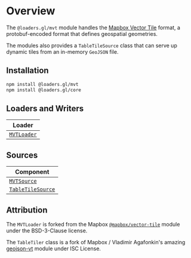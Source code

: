 # Overview

The `@loaders.gl/mvt` module handles the [Mapbox Vector Tile](/docs/modules/mvt/formats/mvt) format, a protobuf-encoded format that defines geospatial geometries.

The modules also provides a `TableTileSource` class that can serve up dynamic tiles from an in-memory `GeoJSON` file.

## Installation

```bash
npm install @loaders.gl/mvt
npm install @loaders.gl/core
```

## Loaders and Writers

| Loader                                                    |
| --------------------------------------------------------- |
| [`MVTLoader`](/docs/modules/mvt/api-reference/mvt-loader) |

## Sources

| Component                                                              |
| ---------------------------------------------------------------------- |
| [`MVTSource`](/docs/modules/mvt/api-reference/mvt-source)              |
| [`TableTileSource`](/docs/modules/mvt/api-reference/table-tile-source) |

## Attribution

The `MVTLoader` is forked from the Mapbox [`@mapbox/vector-tile`](https://github.com/mapbox/vector-tile-js) module under the BSD-3-Clause license.

The `TableTiler` class is a fork of Mapbox / Vladimir Agafonkin's amazing [geojson-vt](https://github.com/mapbox/geojson-vt) module under ISC License.
